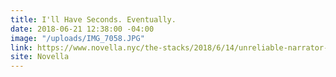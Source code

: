 ```yaml
---
title: I'll Have Seconds. Eventually.
date: 2018-06-21 12:38:00 -04:00
image: "/uploads/IMG_7058.JPG"
link: https://www.novella.nyc/the-stacks/2018/6/14/unreliable-narrator-ill-have-seconds-eventually
site: Novella
---
```


